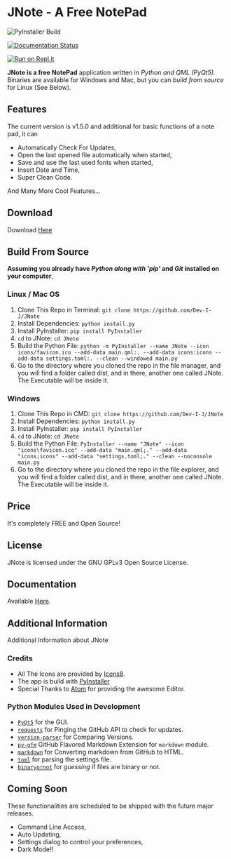 # JNote - A Free NotePad

![PyInstaller Build](https://github.com/Dev-I-J/JNote/workflows/PyInstaller%20Build/badge.svg)

[![Documentation Status](https://readthedocs.org/projects/jnote-notepad/badge/?version=latest)](https://jnote-notepad.readthedocs.io/en/latest/?badge=latest)

[![Run on Repl.it](https://repl.it/badge/github/Dev-I-J/JNote)](https://repl.it/github/Dev-I-J/JNote)

__JNote is a free NotePad__ application written in _Python and QML (PyQt5)._ Binaries are available for Windows and Mac, but you can _build from source_ for Linux (See Below).

## Features

The current version is v1.5.0 and additional for basic functions of a note pad, it can

* Automatically Check For Updates,
* Open the last opened file automatically when started,
* Save and use the last used fonts when started,
* Insert Date and Time,
* Super Clean Code.

And Many More Cool Features...

## Download

Download [Here](https://github.com/Dev-I-J/JNote/releases/latest)

## Build From Source

__Assuming you already have _Python along with 'pip'_ and _Git_ installed on your computer__,

### Linux / Mac OS

1. Clone This Repo in Terminal: `git clone https://github.com/Dev-I-J/JNote`
2. Install Dependencies: `python install.py`
3. Install PyInstaller: `pip install PyInstaller`
4. `cd` to JNote: `cd JNote`
5. Build the Python File: `python -m PyInstaller --name JNote --icon icons/favicon.ico --add-data main.qml:. --add-data icons:icons --add-data settings.toml:. --clean --windowed main.py`
6. Go to the directory where you cloned the repo in the file manager, and you will find a folder called dist, and in there, another one called JNote. The Executable will be inside it.

### Windows

1. Clone This Repo in CMD: `git clone https://github.com/Dev-I-J/JNote`
2. Install Dependencies: `python install.py`
3. Install PyInstaller: `pip install PyInstaller`
4. `cd` to JNote: `cd JNote`
5. Build the Python File: `PyInstaller --name "JNote" --icon "icons\favicon.ico" --add-data "main.qml;." --add-data "icons;icons" --add-data "settings.toml;." --clean --noconsole main.py`
6. Go to the directory where you cloned the repo in the file explorer, and you will find a folder called dist, and in there, another one called JNote. The Executable will be inside it.

## Price

It's completely FREE and Open Source!

## License

JNote is licensed under the GNU GPLv3 Open Source License.

## Documentation

Available [Here](https://jnote-notepad.readthedocs.io/en/latest/).

## Additional Information

Additional Information about JNote

### Credits

* All The Icons are provided by [Icons8](https://icons8.com).
* The app is build with [PyInstaller](https://pypi.org/project/PyInstaller)
* Special Thanks to [Atom](https://atom.io) for providing the awesome Editor.

### Python Modules Used in Development

* [`PyQt5`](https://pypi.org/project/PyQt5/) for the GUI.
* [`requests`](https://pypi.org/project/requests/) for Pinging the GitHub API to check for updates.
* [`version-parser`](https://pypi.org/project/version-parser/) for Comparing Versions.
* [`py-gfm`](https://pypi.org/project/py-gfm/) GitHub Flavored Markdown Extension for `markdown` module.
* [`markdown`](https://pypi.org/project/markdown/) for Converting markdown from GitHub to HTML.
* [`toml`](https://pypi.org/project/toml/) for parsing the settings file.
* [`binaryornot`](https://pypi.org/project/binaryornot/) for _guessing_ if files are binary or not.

## Coming Soon

These functionalities are scheduled to be shipped with the future major releases.

* Command Line Access,
* Auto Updating,
* Settings dialog to control your preferences,
* Dark Mode!!
